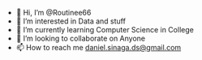 - 👋 Hi, I’m @Routinee66
- 👀 I’m interested in Data and stuff
- 🌱 I’m currently learning Computer Science in College
- 💞️ I’m looking to collaborate on Anyone
- 📫 How to reach me daniel.sinaga.ds@gmail.com

<!---
Routinee66/Routinee66 is a ✨ special ✨ repository because its `README.md` (this file) appears on your GitHub profile.
You can click the Preview link to take a look at your changes.
--->
